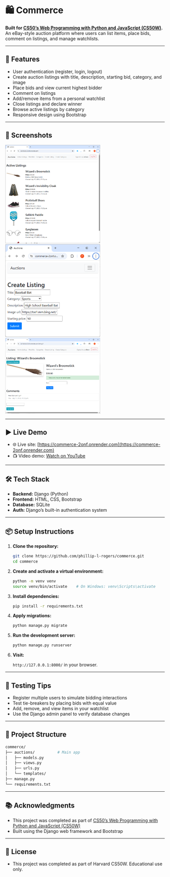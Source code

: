 # 🛍️ Commerce

**Built for [CS50’s Web Programming with Python and JavaScript (CS50W)](https://cs50.harvard.edu/web/).**  
An eBay-style auction platform where users can list items, place bids, comment on listings, and manage watchlists.

---

## 🚀 Features

- User authentication (register, login, logout)
- Create auction listings with title, description, starting bid, category, and image
- Place bids and view current highest bidder
- Comment on listings
- Add/remove items from a personal watchlist
- Close listings and declare winner
- Browse active listings by category
- Responsive design using Bootstrap

---

## 📸 Screenshots

<p float="left">
  <img src="screenshots/home.png" width="300"/>
  <img src="screenshots/create.png" width="300"/>
  <img src="screenshots/listing.png" width="300"/>
</p>

---

## ▶️ Live Demo

- 🌐 Live site: [https://commerce-2onf.onrender.com](https://commerce-2onf.onrender.com)
- 📺 Video demo: [Watch on YouTube](https://youtu.be/4660HxMfK10)

---

## 🛠️ Tech Stack

- **Backend:** Django (Python)
- **Frontend:** HTML, CSS, Bootstrap
- **Database:** SQLite
- **Auth:** Django’s built-in authentication system

---

## 📦 Setup Instructions

1. **Clone the repository:**

   ```bash
   git clone https://github.com/phillip-l-rogers/commerce.git
   cd commerce
   ```
   
2. **Create and activate a virtual environment:**

   ```bash
   python -m venv venv
   source venv/bin/activate    # On Windows: venv\Scripts\activate
   ```

3. **Install dependencies:**

   ```bash
   pip install -r requirements.txt
   ```

4. **Apply migrations:**

   ```bash
   python manage.py migrate
   ```

5. **Run the development server:**

   ```bash
   python manage.py runserver
   ```
   
6. **Visit:**

   `http://127.0.0.1:8000/` in your browser.
   
---

## 🧪 Testing Tips

- Register multiple users to simulate bidding interactions
- Test tie-breakers by placing bids with equal value
- Add, remove, and view items in your watchlist
- Use the Django admin panel to verify database changes

---

## 📁 Project Structure

```bash
commerce/
├── auctions/          # Main app
│   ├── models.py
│   ├── views.py
│   ├── urls.py
│   └── templates/
├── manage.py
└── requirements.txt
```

---

## 📚 Acknowledgments

- This project was completed as part of [CS50’s Web Programming with Python and JavaScript (CS50W)](https://cs50.harvard.edu/web/)
- Built using the Django web framework and Bootstrap

---

## 📜 License

- This project was completed as part of Harvard CS50W. Educational use only.
